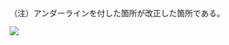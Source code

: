（注）アンダーラインを付した箇所が改正した箇所である。

![](https://www.nta.go.jp/tmp/fa8e5846-51b8-4ace-a20d-17b22311afbc/images/a206a813a9423adbfc1344450bcfbcbc2905dfbc3199f1993572b13ae932d18d.jpg)